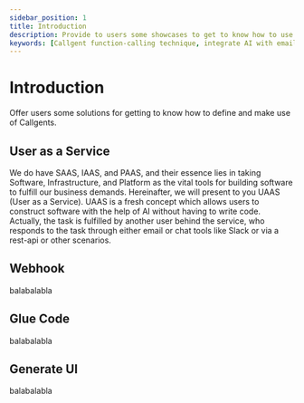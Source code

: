 ```yaml
---
sidebar_position: 1
title: Introduction
description: Provide to users some showcases to get to know how to use callgent.
keywords: [Callgent function-calling technique, integrate AI with email and Slack, Callgent vs Zapier functionality,  Callgent for no-code automation, progressive function calling in AI, Callgent API integration examples, Callgent user-system orchestration, copilot, code generator, v0.dev, SWE-bench, iPaaS]
---
```


# Introduction
Offer users some solutions for getting to know how to define and make use of Callgents.

## User as a Service
We do have SAAS, IAAS, and PAAS, and their essence lies in taking Software, Infrastructure, and Platform as the vital tools for building software to fulfill our business demands. Hereinafter, we will present to you UAAS (User as a Service). UAAS is a fresh concept which allows users to construct software with the help of AI without having to write code. Actually, the task is fulfilled by another user behind the service, who responds to the task through either email or chat tools like Slack or via a rest-api or other scenarios.

## Webhook
balabalabla

## Glue Code
balabalabla

## Generate UI
balabalabla
